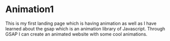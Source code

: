 # Animation1
This is my first landing page which is having animation as well as I have learned about the gsap which is an animation library of Javascript. Through GSAP I can create an animated website with some cool animations.

